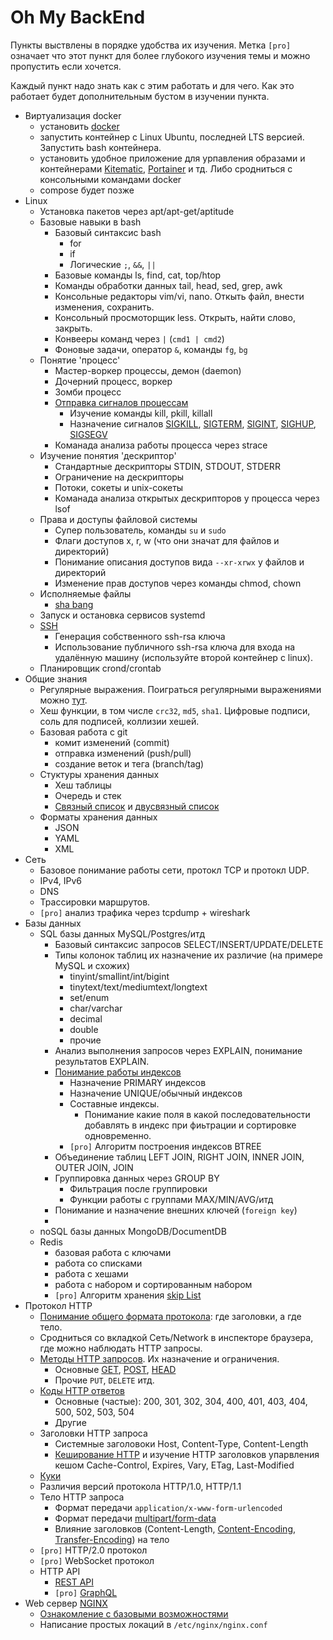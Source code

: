 # Oh My BackEnd

Пункты выствлены в порядке удобства их изучения. Метка `[pro]` означает что этот пункт для более глубокого изучения темы и можно пропустить если хочется.

Каждый пункт надо знать как с этим работать и для чего. Как это работает будет дополнительным бустом в изучении пункта.

* Виртуализация docker
  * установить [docker](https://www.docker.com/products/docker-desktop)
  * запустить контейнер с Linux Ubuntu, последней LTS версией. Запустить bash контейнера.
  * установить удобное приложение для урпавления образами и контейнерами [Kitematic](https://kitematic.com/), [Portainer](https://hub.docker.com/r/portainer/portainer/) и тд. Либо сродниться с консольными командами docker
  * compose будет позже
* Linux
  * Установка пакетов через apt/apt-get/aptitude
  * Базовые навыки в bash
    * Базовый синтаксис bash
      * for
      * if
      * Логические `;`, `&&`, `||`
    * Базовые команды ls, find, cat, top/htop
    * Команды обработки данных tail, head, sed, grep, awk
    * Консольные редакторы vim/vi, nano. Откыть файл, внести изменения, сохранить.
    * Консольный просмоторщик less. Открыть, найти слово, закрыть.
    * Конвееры команд через `|` (`cmd1 | cmd2`)
    * Фоновые задачи, оператор `&`, команды `fg`, `bg`
  * Понятие 'процесс'
    * Мастер-воркер процессы, демон (daemon)
    * Дочерний процесс, воркер
    * Зомби процесс 
    * [Отправка сигналов процессам](https://ru.wikipedia.org/wiki/Сигнал_(Unix))
      * Изучение команды kill, pkill, killall
      * Назначение сигналов [SIGKILL](https://ru.wikipedia.org/wiki/SIGKILL), [SIGTERM](https://ru.wikipedia.org/wiki/SIGTERM), [SIGINT](https://ru.wikipedia.org/wiki/SIGTERM), [SIGHUP](https://ru.wikipedia.org/wiki/SIGHUP), [SIGSEGV](https://ru.wikipedia.org/wiki/SIGSEGV)
    * Команада анализа работы процесса через strace
  * Изучение понятия 'дескриптор'
    * Стандартные дескрипторы STDIN, STDOUT, STDERR
    * Ограничение на дескрипторы
    * Потоки, сокеты и unix-сокеты
    * Команада анализа открытых дескрипторов у процесса через lsof
  * Права и доступы файловой системы
    * Супер пользователь, команды `su` и `sudo`
    * Флаги доступов x, r, w (что они значат для файлов и директорий)
    * Понимание описания доступов вида `--xr-xrwx` у файлов и директорий
    * Изменение прав доступов через команды chmod, chown
  * Исполняемые файлы
    * [sha bang](https://ru.wikipedia.org/wiki/Шебанг_(Unix))
  * Запуск и остановка сервисов systemd
  * [SSH](https://ru.wikipedia.org/wiki/SSH)
    * Генерация собственного ssh-rsa ключа
    * Использование публичного ssh-rsa ключа для входа на удалённую машину (используйте второй контейнер с linux).
  * Планировщик crond/crontab
* Общие знания
  * Регулярные выражения. Поиграться регулярными выражениями можно [тут](https://regex101.com/).
  * Хеш функции, в том числе `crc32`, `md5`, `sha1`. Цифровые подписи, соль для подписей, коллизии хешей.
  * Базовая работа с git
    * комит изменений (commit)
    * отправка изменений (push/pull)
    * создание веток и тега (branch/tag)
  * Стуктуры хранения данных
    * Хеш таблицы
    * Очередь и стек
    * [Связный список](https://ru.wikipedia.org/wiki/Связный_список) и [двусвязный список](https://ru.wikipedia.org/wiki/Связный_список#Двусвязный_список_(двунаправленный_связный_список))
  * Форматы хранения данных
    * JSON
    * YAML
    * XML
* Сеть
  * Базовое понимание работы сети, протокл TCP и протокл UDP.
  * IPv4, IPv6
  * DNS
  * Трассировки маршрутов.
  * `[pro]` анализ трафика через tcpdump + wireshark
* Базы данных
  * SQL базы данных MySQL/Postgres/итд
    * Базовый синтаксис запросов SELECT/INSERT/UPDATE/DELETE
    * Типы колонок таблиц их назначение их различие (на примере MySQL и схожих)
      * tinyint/smallint/int/bigint
      * tinytext/text/mediumtext/longtext
      * set/enum
      * char/varchar
      * decimal
      * double
      * прочие
    * Анализ выполнения запросов через EXPLAIN, понимание результатов EXPLAIN.
    * [Понимание работы индексов](https://ruhighload.com/Индексы+в+mysql)
      * Назначение PRIMARY индексов
      * Назначение UNIQUE/обычный индексов
      * Составные индексы.
        * Понимание какие поля в какой последовательности добавлять в индекс при фиьтрации и сортировке одновременно.
      * `[pro]` Алгоритм построения индексов BTREE
     * Объединение таблиц LEFT JOIN, RIGHT JOIN, INNER JOIN, OUTER JOIN, JOIN
     * Группировка данных через GROUP BY
       * Фильтрация после группировки
       * Функции работы с группами MAX/MIN/AVG/итд
     * Понимание и назначение внешних ключей (`foreign key`)
     * 
  * noSQL базы данных MongoDB/DocumentDB
  * Redis
    * базовая работа с ключами
    * работа со списками
    * работа с хешами
    * работа с набором и сортированным набором
    * `[pro]` Алгоритм хранения [skip List](https://ru.wikipedia.org/wiki/Список_с_пропусками)
* Протокол HTTP
  * [Понимание общего формата протокола](https://developer.mozilla.org/ru/docs/Web/HTTP/Overview): где заголовки, а где тело.
  * Сродниться со вкладкой Сеть/Network в инспекторе браузера, где можно наблюдать HTTP запросы.
  * [Методы HTTP запросов](https://developer.mozilla.org/ru/docs/Web/HTTP/Methods).  Их назначение и ограничения.
    * Основные [GET](https://developer.mozilla.org/ru/docs/Web/HTTP/Methods/GET), [POST](https://developer.mozilla.org/ru/docs/Web/HTTP/Methods/POST), [HEAD](https://developer.mozilla.org/ru/docs/Web/HTTP/Methods/HEAD)
    * Прочие `PUT`, `DELETE` итд.
  * [Коды HTTP ответов](https://ru.wikipedia.org/wiki/Список_кодов_состояния_HTTP)
    * Основные (частые): 200, 301, 302, 304, 400, 401, 403, 404, 500, 502, 503, 504
    * Другие
  * Заголовки HTTP запроса
    * Системные заголовоки Host, Content-Type, Content-Length
    * [Кеширование HTTP](https://developer.mozilla.org/ru/docs/Web/HTTP/%D0%9A%D1%8D%D1%88%D0%B8%D1%80%D0%BE%D0%B2%D0%B0%D0%BD%D0%B8%D0%B5) и изучение HTTP заголовков упарвления кешом Cache-Control, Expires, Vary, ETag, Last-Modified
  * [Куки](https://developer.mozilla.org/ru/docs/Web/HTTP/%D0%9A%D1%83%D0%BA%D0%B8)
  * Различия версий протокола HTTP/1.0, HTTP/1.1 
  * Тело HTTP запроса
    * Формат передачи `application/x-www-form-urlencoded`
    * Формат передачи [multipart/form-data](https://ru.wikipedia.org/wiki/Multipart/form-data)
    * Влияние заголовков (Content-Length, [Content-Encoding](https://developer.mozilla.org/ru/docs/Web/HTTP/Headers/Content-Encoding), [Transfer-Encoding](https://developer.mozilla.org/ru/docs/Web/HTTP/Headers/Transfer-Encoding)) на тело 
  * `[pro]` HTTP/2.0 протокол
  * `[pro]` WebSocket протокол
  * HTTP API
    * [REST API](https://ru.wikipedia.org/wiki/REST)
    * `[pro]` [GraphQL](https://habr.com/ru/post/326986/)
* Web сервер [NGINX](https://nginx.org/ru/)
  * [Ознакомление с базовыми возможностями](https://nginx.org/ru/docs/beginners_guide.html) 
  * Написание простых локаций в `/etc/nginx/nginx.conf`
